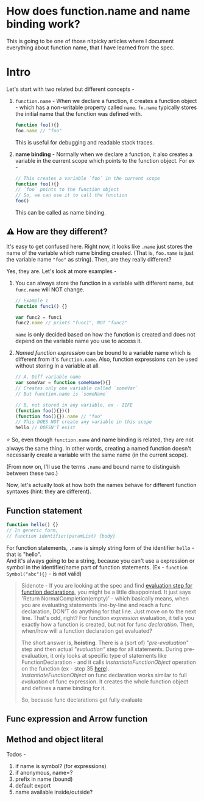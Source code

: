 # How does function.name and name binding work?

This is going to be one of those nitpicky articles where I document everything about function name, that I have learned from the spec.  

# Intro

Let's start with two related but different concepts -
1. `function.name` - When we declare a function, it creates a function object - which has a non-writable property called `name`. `fn.name` typically stores the initial name that the function was defined with.
	```js
	function foo(){}
	foo.name // "foo"
	```
   This is useful for debugging and readable stack traces.  
 
2. **name binding** - Normally when we declare a function, it also creates a variable in the current scope which points to the function object. For ex -
	```js
	// This creates a variable `foo` in the current scope
	function foo(){}
	// `foo` points to the function object
	// So, we can use it to call the function
	foo()
	```
	This can be called as name binding.
	
## ⚠️  **How are they different?** 
It's easy to get confused here. Right now, it looks like `.name` just stores the name of the variable which name binding created. (That is, `foo.name` is just the variable name `"foo"` as string). Then, are they really different?

Yes, they are. Let's look at more examples -

1. You can always store the function in a variable with different name, but `func.name` will NOT change. 
	```js
	// Example 1
	function func1() {}

	var func2 = func1
	func2.name // prints "func1", NOT "func2"
	```
	`name` is only decided based on how the function is created and does not depend on the variable name you use to access it.
	
2. *Named function expression* can be bound to a variable name which is different from it's `function.name`. Also, function expressions can be used without storing in a variable at all.
	```js
	// A. Diff variable name
	var someVar = function someName(){}
	// Creates only one variable called `someVar`
	// But function.name is `someName`
	
	// B. not stored in any variable, ex - IIFE
	(function foo(){})()
	(function foo(){}).name // "foo"
	// This DOES NOT create any variable in this scope
	hello // DOESN'T exist
	```

⭐️ So, even though `function.name` and name binding is related, they are not always the same thing. In other words, creating a named function doesn't necessarily create a variable with the same name (in the current scope).

(From now on, I'll use the terms `.name` and bound name to distinguish between these two.)

Now, let's actually look at how both the names behave for different function syntaxes (hint: they are different).


## Function statement

```js
function hello() {}
// In generic form,
// function identifier(paramList) {body} 
```

For function statements, `.name` is simply string form of the identifier `hello` - that is "hello".  
And it's always going to be a string, because you can't use a expression or symbol in the identifier/name part of function statements. (Ex - `function Symbol("abc"){}` - is not valid) 

> Sidenote - 
> If you are looking at the spec and find [evaluation step for function declarations](https://tc39.es/ecma262/#sec-function-definitions-runtime-semantics-evaluation), you might be a little disappointed. It just says 'Return NormalCompletion(empty)' - which basically means, when you are evaluating statements line-by-line and reach a func declaration, DON'T do anything for that line. Just move on to the next line.
> That's odd, right? For function *expression* evaluation, it tells you exactly how a function is created, but not for func *declaration*. Then, when/how will a function declaration get evaluated?
>  
> The short answer is, **hoisting**. There is a (sort of) *"pre-evaluation"* step and then actual *"evaluation"* step for all statements. During pre-evaluation, it only looks at specific type of statements like FunctionDeclaration - and it calls *InstantiateFunctionObject* operation on the function (ex - step 35 [here](https://tc39.es/ecma262/#sec-functiondeclarationinstantiation)).  
> *InstantiateFunctionObject* on func declaration works similar to full *evaluation* of func expression. It creates the whole function object and defines a name binding for it.
> 
> So, because func declarations get fully evaluate 


## Func expression and Arrow function


## Method and object literal

Todos -
1. if name is symbol? (for expressions)
2. if anonymous, name=?
3. prefix in name (bound)
4. default export
5. name available inside/outside?
<!--stackedit_data:
eyJwcm9wZXJ0aWVzIjoiZXh0ZW5zaW9uczpcbiAgcHJlc2V0Oi
BnZm1cbiIsImhpc3RvcnkiOlstMTIyMzgwNjM2MiwtMjAyODY3
MjE4NiwyMDU2MzE3OTEzLDIwNTY0NzIzNDcsLTE0OTkzODY0MD
UsMjQ5OTIzMjcyLDM3MTUzMTU5NiwtOTIyMTY2NDIsMzY0MTYz
NzcyLDQ1NjYwODI5OCwtMTI5MTc3MDg4MSwxMjc1NTA3NTM4LC
0xMTY4NjQyOTksMTczNDA5NDQ2OCwtMjAwODA2MTYzLDExOTE3
ODE4NCwtMTUyMTUwMjM0MiwtMTcyNzM1ODEzNywxODI2MjgyNT
AzLC0xNDM4NzY2OTMwXX0=
-->